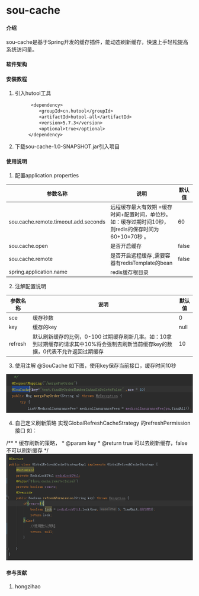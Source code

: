 # sou-cache

#### 介绍
sou-cache是基于Spring开发的缓存插件，能动态刷新缓存，快速上手轻松提高系统访问量。
 
#### 软件架构



#### 安装教程

1.    
    引入hutool工具

             <dependency>
                <groupId>cn.hutool</groupId>
                <artifactId>hutool-all</artifactId>
                <version>5.7.3</version>
                <optional>true</optional>
            </dependency>


2.  下载sou-cache-1.0-SNAPSHOT.jar引入项目


#### 使用说明

1.  配置application.properties

| 参数名称                                 | 说明                                                         | 默认值   |
|--------------------------------------|------------------------------------------------------------|-------|
| sou.cache.remote.timeout.add.seconds | 远程缓存最大有效期 =缓存时间+配置时间，单位秒。如：缓存过期时间10秒，则redis的保存时间为60+10=70秒 。| 60    |
| sou.cache.open                       | 是否开启缓存                                                     | false |
| sou.cache.remote                     | 是否开启远程缓存  ,需要容器有redisTemplate的bean                                                 | false |
| spring.application.name              | redis缓存根目录                                                | |


2.  注解配置说明

| 参数名称                                 | 说明                                                         | 默认值   |
|--------------------------------------|------------------------------------------------------------|-------|
| sce | 	缓存秒数 | 0 |
| key                      | 缓存的key                                                    | null|
| refresh | 默认刷新缓存的比例，0-100 过期缓存刷新几率。如：10拿到过期缓存的请求其中10%将会强制去刷新当前缓存key的数据，0代表不允许返回过期缓存| 10|                                              


3.  使用注解
@SouCache
如下图，使用key保存当前接口，缓存时间10秒

![输入图片说明](imgimage.png)

4.  自己定义刷新策略
实现GlobalRefreshCacheStrategy 的refreshPermission接口
如：

   /**
     * 缓存刷新的策略，
     * @param key
     * @return true 可以去刷新缓存，false 不可以刷新缓存
     */
![输入图片说明](image.png)

#### 参与贡献

1.  hongzihao





